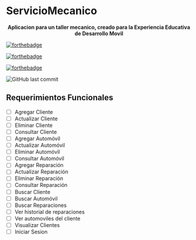 # ServicioMecanico

<p align="center">
        <b>Aplicacion para un taller mecanico, creado para la Experiencia Educativa de Desarrollo Movil</b>
</p>

[![forthebadge](https://forthebadge.com/images/badges/built-for-android.svg)](https://forthebadge.com)

[![forthebadge](https://forthebadge.com/images/badges/contains-technical-debt.svg)](https://forthebadge.com)

[![forthebadge](https://forthebadge.com/images/badges/made-with-java.svg)](https://forthebadge.com)

![GitHub last commit](https://img.shields.io/github/last-commit/dannyhvalenz/TallerMecanicoAndroid.svg?style=for-the-badge)

## Requerimientos Funcionales

- [ ] Agregar Cliente
- [ ] Actualizar Cliente
- [ ] Eliminar Cliente
- [ ] Consultar Cliente
- [ ] Agregar Automóvil
- [ ] Actualizar Automóvil
- [ ] Eliminar Automóvil
- [ ] Consultar Automóvil
- [ ] Agregar Reparación
- [ ] Actualizar Reparación
- [ ] Eliminar Reparación
- [ ] Consultar Reparación
- [ ] Buscar Cliente
- [ ] Buscar Automóvil
- [ ] Buscar Reparaciones
- [ ] Ver historial de reparaciones
- [ ] Ver automoviles del cliente
- [ ] Visualizar Clientes
- [ ] Iniciar Sesion
